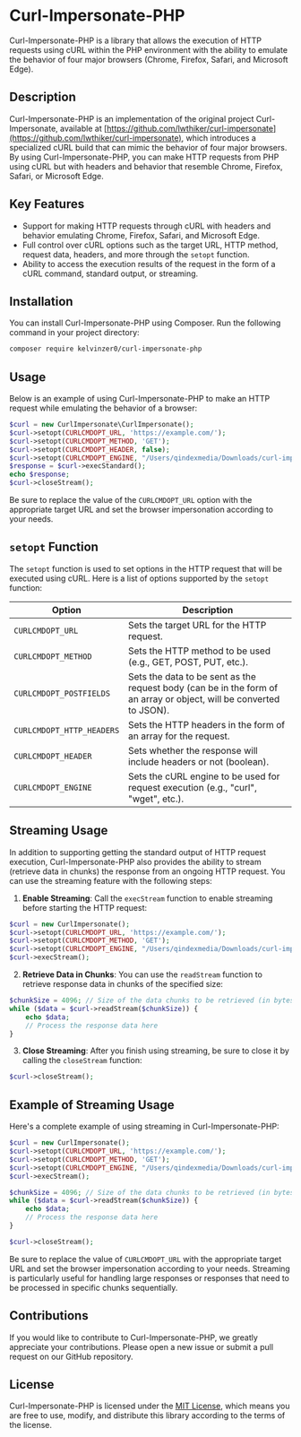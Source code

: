 # Curl-Impersonate-PHP

Curl-Impersonate-PHP is a library that allows the execution of HTTP requests using cURL within the PHP environment with the ability to emulate the behavior of four major browsers (Chrome, Firefox, Safari, and Microsoft Edge).

## Description

Curl-Impersonate-PHP is an implementation of the original project Curl-Impersonate, available at [https://github.com/lwthiker/curl-impersonate](https://github.com/lwthiker/curl-impersonate), which introduces a specialized cURL build that can mimic the behavior of four major browsers. By using Curl-Impersonate-PHP, you can make HTTP requests from PHP using cURL but with headers and behavior that resemble Chrome, Firefox, Safari, or Microsoft Edge.

## Key Features

- Support for making HTTP requests through cURL with headers and behavior emulating Chrome, Firefox, Safari, and Microsoft Edge.
- Full control over cURL options such as the target URL, HTTP method, request data, headers, and more through the `setopt` function.
- Ability to access the execution results of the request in the form of a cURL command, standard output, or streaming.

## Installation

You can install Curl-Impersonate-PHP using Composer. Run the following command in your project directory:

```bash
composer require kelvinzer0/curl-impersonate-php
```

## Usage

Below is an example of using Curl-Impersonate-PHP to make an HTTP request while emulating the behavior of a browser:

```php
$curl = new CurlImpersonate\CurlImpersonate();
$curl->setopt(CURLCMDOPT_URL, 'https://example.com/');
$curl->setopt(CURLCMDOPT_METHOD, 'GET');
$curl->setopt(CURLCMDOPT_HEADER, false);
$curl->setopt(CURLCMDOPT_ENGINE, "/Users/qindexmedia/Downloads/curl-impersonate-v0.5.4.x86_64-macos/curl_safari15_3");
$response = $curl->execStandard();
echo $response;
$curl->closeStream();
```

Be sure to replace the value of the `CURLCMDOPT_URL` option with the appropriate target URL and set the browser impersonation according to your needs.

## `setopt` Function

The `setopt` function is used to set options in the HTTP request that will be executed using cURL. Here is a list of options supported by the `setopt` function:

| Option                         | Description                                                                                             |
|--------------------------------|---------------------------------------------------------------------------------------------------------|
| `CURLCMDOPT_URL`               | Sets the target URL for the HTTP request.                                                               |
| `CURLCMDOPT_METHOD`            | Sets the HTTP method to be used (e.g., GET, POST, PUT, etc.).                                            |
| `CURLCMDOPT_POSTFIELDS`        | Sets the data to be sent as the request body (can be in the form of an array or object, will be converted to JSON). |
| `CURLCMDOPT_HTTP_HEADERS`      | Sets the HTTP headers in the form of an array for the request.                                          |
| `CURLCMDOPT_HEADER`            | Sets whether the response will include headers or not (boolean).                                        |
| `CURLCMDOPT_ENGINE`            | Sets the cURL engine to be used for request execution (e.g., "curl", "wget", etc.).                    |

## Streaming Usage

In addition to supporting getting the standard output of HTTP request execution, Curl-Impersonate-PHP also provides the ability to stream (retrieve data in chunks) the response from an ongoing HTTP request. You can use the streaming feature with the following steps:

1. **Enable Streaming**: Call the `execStream` function to enable streaming before starting the HTTP request:

```php
$curl = new CurlImpersonate();
$curl->setopt(CURLCMDOPT_URL, 'https://example.com/');
$curl->setopt(CURLCMDOPT_METHOD, 'GET');
$curl->setopt(CURLCMDOPT_ENGINE, "/Users/qindexmedia/Downloads/curl-impersonate-v0.5.4.x86_64-macos/curl_safari15_3");
$curl->execStream();
```

2. **Retrieve Data in Chunks**: You can use the `readStream` function to retrieve response data in chunks of the specified size:

```php
$chunkSize = 4096; // Size of the data chunks to be retrieved (in bytes)
while ($data = $curl->readStream($chunkSize)) {
    echo $data;
    // Process the response data here
}
```

3. **Close Streaming**: After you finish using streaming, be sure to close it by calling the `closeStream` function:

```php
$curl->closeStream();
```

## Example of Streaming Usage

Here's a complete example of using streaming in Curl-Impersonate-PHP:

```php
$curl = new CurlImpersonate();
$curl->setopt(CURLCMDOPT_URL, 'https://example.com/');
$curl->setopt(CURLCMDOPT_METHOD, 'GET');
$curl->setopt(CURLCMDOPT_ENGINE, "/Users/qindexmedia/Downloads/curl-impersonate-v0.5.4.x86_64-macos/curl_safari15_3");
$curl->execStream();

$chunkSize = 4096; // Size of the data chunks to be retrieved (in bytes)
while ($data = $curl->readStream($chunkSize)) {
    echo $data;
    // Process the response data here
}

$curl->closeStream();
```

Be sure to replace the value of `CURLCMDOPT_URL` with the appropriate target URL and set the browser impersonation according to your needs. Streaming is particularly useful for handling large responses or responses that need to be processed in specific chunks sequentially.

## Contributions

If you would like to contribute to Curl-Impersonate-PHP, we greatly appreciate your contributions. Please open a new issue or submit a pull request on our GitHub repository.

## License

Curl-Impersonate-PHP is licensed under the [MIT License](LICENSE), which means you are free to use, modify, and distribute this library according to the terms of the license.
